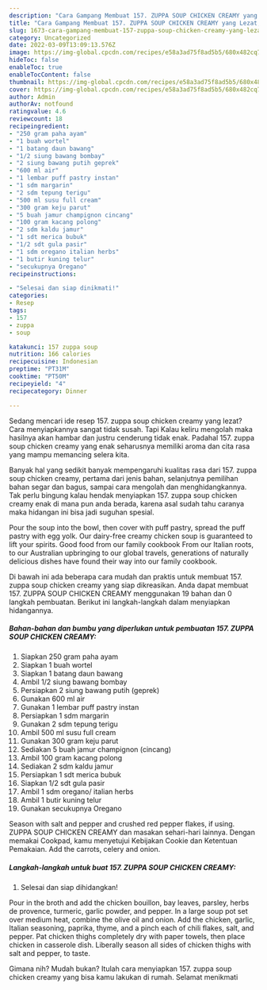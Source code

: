```yaml
---
description: "Cara Gampang Membuat 157. ZUPPA SOUP CHICKEN CREAMY yang Lezat, Buat Buka Puasa Menggugah Selera"
title: "Cara Gampang Membuat 157. ZUPPA SOUP CHICKEN CREAMY yang Lezat, Buat Buka Puasa Menggugah Selera"
slug: 1673-cara-gampang-membuat-157-zuppa-soup-chicken-creamy-yang-lezat-buat-buka-puasa-menggugah-selera
category: Uncategorized
date: 2022-03-09T13:09:13.576Z
image: https://img-global.cpcdn.com/recipes/e58a3ad75f8ad5b5/680x482cq70/157-zuppa-soup-chicken-creamy-foto-resep-utama.jpg
hideToc: false
enableToc: true
enableTocContent: false
thumbnail: https://img-global.cpcdn.com/recipes/e58a3ad75f8ad5b5/680x482cq70/157-zuppa-soup-chicken-creamy-foto-resep-utama.jpg
cover: https://img-global.cpcdn.com/recipes/e58a3ad75f8ad5b5/680x482cq70/157-zuppa-soup-chicken-creamy-foto-resep-utama.jpg
author: Admin
authorAv: notfound
ratingvalue: 4.6
reviewcount: 18
recipeingredient:
- "250 gram paha ayam"
- "1 buah wortel"
- "1 batang daun bawang"
- "1/2 siung bawang bombay"
- "2 siung bawang putih geprek"
- "600 ml air"
- "1 lembar puff pastry instan"
- "1 sdm margarin"
- "2 sdm tepung terigu"
- "500 ml susu full cream"
- "300 gram keju parut"
- "5 buah jamur champignon cincang"
- "100 gram kacang polong"
- "2 sdm kaldu jamur"
- "1 sdt merica bubuk"
- "1/2 sdt gula pasir"
- "1 sdm oregano italian herbs"
- "1 butir kuning telur"
- "secukupnya Oregano"
recipeinstructions:

- "Selesai dan siap dinikmati!"
categories:
- Resep
tags:
- 157
- zuppa
- soup

katakunci: 157 zuppa soup 
nutrition: 166 calories
recipecuisine: Indonesian
preptime: "PT31M"
cooktime: "PT50M"
recipeyield: "4"
recipecategory: Dinner

---
```



Sedang mencari ide resep 157. zuppa soup chicken creamy yang lezat? Cara menyiapkannya sangat tidak susah. Tapi Kalau keliru mengolah maka hasilnya akan hambar dan justru cenderung tidak enak. Padahal 157. zuppa soup chicken creamy yang enak seharusnya memiliki aroma dan cita rasa yang mampu memancing selera kita.


Banyak hal yang sedikit banyak mempengaruhi kualitas rasa dari 157. zuppa soup chicken creamy, pertama dari jenis bahan, selanjutnya pemilihan bahan segar dan bagus, sampai cara mengolah dan menghidangkannya. Tak perlu bingung kalau hendak menyiapkan 157. zuppa soup chicken creamy enak di mana pun anda berada, karena asal sudah tahu caranya maka hidangan ini bisa jadi suguhan spesial.

Pour the soup into the bowl, then cover with puff pastry, spread the puff pastry with egg yolk. Our dairy-free creamy chicken soup is guaranteed to lift your spirits. Good food from our family cookbook From our Italian roots, to our Australian upbringing to our global travels, generations of naturally delicious dishes have found their way into our family cookbook.


Di bawah ini ada beberapa cara mudah dan praktis untuk membuat 157. zuppa soup chicken creamy yang siap dikreasikan. Anda dapat membuat 157. ZUPPA SOUP CHICKEN CREAMY menggunakan 19 bahan dan 0 langkah pembuatan. Berikut ini langkah-langkah dalam menyiapkan hidangannya.

<!--inarticleads1-->

##### Bahan-bahan dan bumbu yang diperlukan untuk pembuatan 157. ZUPPA SOUP CHICKEN CREAMY:

1. Siapkan 250 gram paha ayam
1. Siapkan 1 buah wortel
1. Siapkan 1 batang daun bawang
1. Ambil 1/2 siung bawang bombay
1. Persiapkan 2 siung bawang putih (geprek)
1. Gunakan 600 ml air
1. Gunakan 1 lembar puff pastry instan
1. Persiapkan 1 sdm margarin
1. Gunakan 2 sdm tepung terigu
1. Ambil 500 ml susu full cream
1. Gunakan 300 gram keju parut
1. Sediakan 5 buah jamur champignon (cincang)
1. Ambil 100 gram kacang polong
1. Sediakan 2 sdm kaldu jamur
1. Persiapkan 1 sdt merica bubuk
1. Siapkan 1/2 sdt gula pasir
1. Ambil 1 sdm oregano/ italian herbs
1. Ambil 1 butir kuning telur
1. Gunakan secukupnya Oregano


Season with salt and pepper and crushed red pepper flakes, if using. ZUPPA SOUP CHICKEN CREAMY dan masakan sehari-hari lainnya. Dengan memakai Cookpad, kamu menyetujui Kebijakan Cookie dan Ketentuan Pemakaian. Add the carrots, celery and onion. 

<!--inarticleads2-->

##### Langkah-langkah untuk buat 157. ZUPPA SOUP CHICKEN CREAMY:


1. Selesai dan siap dihidangkan!

Pour in the broth and add the chicken bouillon, bay leaves, parsley, herbs de provence, turmeric, garlic powder, and pepper. In a large soup pot set over medium heat, combine the olive oil and onion. Add the chicken, garlic, Italian seasoning, paprika, thyme, and a pinch each of chili flakes, salt, and pepper. Pat chicken thighs completely dry with paper towels, then place chicken in casserole dish. Liberally season all sides of chicken thighs with salt and pepper, to taste. 

Gimana nih? Mudah bukan? Itulah cara menyiapkan 157. zuppa soup chicken creamy yang bisa kamu lakukan di rumah. Selamat menikmati
